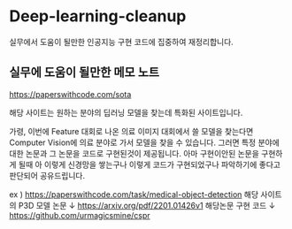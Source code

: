 # Deep-learning-cleanup

실무에서 도움이 될만한 인공지능 구현 코드에 집중하여 재정리합니다.

## 실무에 도움이 될만한 메모 노트

https://paperswithcode.com/sota

해당 사이트는 원하는 분야의 딥러닝 모델을 찾는데 특화된 사이트입니다.

가령, 이번에 Feature 대회로 나온 의료 이미지 대회에서 쓸 모델을 찾는다면 Computer Vision에 의료 분야로 가서 모델을 찾을 수 있습니다. 그러면 특정 분야에 대한 논문과 그 논문을 코드로 구현된것이 제공됩니다. 아마 구현이안된 논문을 구현하게 될때 아 이렇게 신경망을 쌓는구나 이렇게 코드가 구현되었구나 파악하기에 좋다고 판단되어 공유드립니다. 

ex ) 
https://paperswithcode.com/task/medical-object-detection
해당 사이트의 P3D 모델
논문 ↓
https://arxiv.org/pdf/2201.01426v1 
해당논문 구현 코드 ↓
https://github.com/urmagicsmine/cspr
